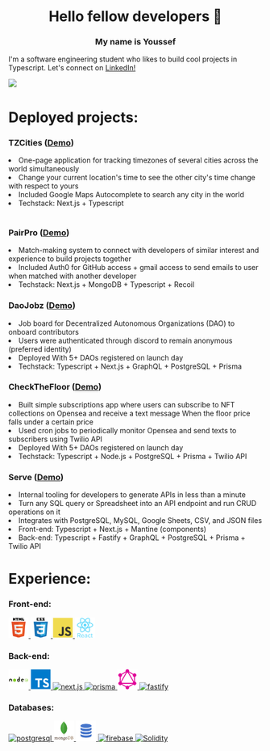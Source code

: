 <div>
<h1 align="center">Hello fellow developers 👋</h1>

<h3 align="center">My name is Youssef</h3>
  <p>
I'm a software engineering student who likes to build cool projects in Typescript. Let's connect on <a href="https://www.linkedin.com/in/youssefelmahallawy">LinkedIn!</a>
  </p>



<!-- ![Youssef's GitHub stats](https://github-readme-stats.vercel.app/api?username=joeelmahallawy&show_icons=true&theme=radical) -->
[![](https://github-readme-streak-stats.herokuapp.com/?user=joeelmahallawy&theme=radical)](https://github.com/joeelmahallawy)

<!--   dark, radical, merko, gruvbox, tokyonight, onedark, cobalt, synthwave, highcontrast, dracula -->


  
  <h1>Deployed projects:</h1>
<h3>TZCities (<a href="https://tzcities.vercel.app/">Demo</a>)</h3>
  <li>One-page application for tracking timezones of several cities across the world simultaneously</li>
  <li>Change your current location's time to see the other city's time change with respect to yours</li>
  <li>Included Google Maps Autocomplete to search any city in the world</li>
  <li>Techstack: Next.js + Typescript</li>
  <br>
  
 <h3>PairPro (<a href="https://pair-pro.vercel.app/">Demo</a>)</h3>
  <li>Match-making system to connect with developers of similar interest and experience to build projects together</li>
  <li>Included Auth0 for GitHub access + gmail access to send emails to user when matched with another developer</li>
  <li>Techstack: Next.js + MongoDB + Typescript + Recoil</li>
  
  
 <h3>DaoJobz (<a href="https://www.daojobz.xyz/">Demo</a>)</h3>
  <li>Job board for Decentralized Autonomous Organizations (DAO) to onboard contributors</li>
  <li>Users were authenticated through discord to remain anonymous (preferred identity)</li>
  <li>Deployed With 5+ DAOs registered on launch day</li>
  <li>Techstack: Typescript + Next.js + GraphQL + PostgreSQL + Prisma</li>
  
 <h3>CheckTheFloor (<a href="https://www.checkthefloor.xyz/">Demo</a>)</h3>
  <li>Built simple subscriptions app where users can subscribe to NFT collections on Opensea and receive a text message When the floor price falls under a certain price</li>
  <li>Used cron jobs to periodically monitor Opensea and send texts to subscribers using Twilio API</li>
  <li>Deployed With 5+ DAOs registered on launch day</li>
  <li>Techstack: Typescript + Node.js + PostgreSQL + Prisma + Twilio API</li>

  <h3>Serve (<a href="https://www.withserve.com/">Demo</a>)</h3>
  <li>Internal tooling for developers to generate APIs in less than a minute</li>
  <li>Turn any SQL query or Spreadsheet into an API endpoint and run CRUD operations on it</li>
  <li>Integrates with PostgreSQL, MySQL, Google Sheets, CSV, and JSON files</li>
  <li>Front-end: Typescript + Next.js + Mantine (components) </li>
  <li>Back-end: Typescript + Fastify + GraphQL + PostgreSQL + Prisma + Twilio API</li>

  

  <h1>Experience:</h1>
  

  

    
</div>


### Front-end:
  
  <a href="https://www.w3.org/html/" target="_blank"> <img src="https://raw.githubusercontent.com/devicons/devicon/master/icons/html5/html5-original-wordmark.svg" alt="html5" width="40" height="40"/> </a> 
<a href="https://www.w3schools.com/css/" target="_blank"> <img src="https://raw.githubusercontent.com/devicons/devicon/master/icons/css3/css3-original-wordmark.svg" alt="css3" width="40" height="40"/> </a>
  <a href="https://developer.mozilla.org/en-US/docs/Web/JavaScript" target="_blank"> <img src="https://raw.githubusercontent.com/devicons/devicon/master/icons/javascript/javascript-original.svg" alt="javascript" width="40" height="40"/> </a>
<a href="https://reactjs.org/" target="_blank"> <img src="https://raw.githubusercontent.com/devicons/devicon/master/icons/react/react-original-wordmark.svg" alt="react" width="40" height="40"/> </a>


### Back-end:

<a href="https://nodejs.org" target="_blank"> <img src="https://raw.githubusercontent.com/devicons/devicon/master/icons/nodejs/nodejs-original-wordmark.svg" alt="nodejs" width="40" height="40"/> </a> 
<a href="https://www.typescriptlang.org/" target="_blank"> <img src="https://raw.githubusercontent.com/devicons/devicon/master/icons/typescript/typescript-original.svg" alt="typescript" width="40" height="40"/> </a>
<a href="https://nextjs.org/" target="_blank"> <img src="https://camo.githubusercontent.com/92ec9eb7eeab7db4f5919e3205918918c42e6772562afb4112a2909c1aaaa875/68747470733a2f2f6173736574732e76657263656c2e636f6d2f696d6167652f75706c6f61642f76313630373535343338352f7265706f7369746f726965732f6e6578742d6a732f6e6578742d6c6f676f2e706e67" alt="next.js" width="40" height="40"/> </a>
<a href="https://www.prisma.io/" target="_blank"> <img src="https://cdn.worldvectorlogo.com/logos/prisma-3.svg" alt="prisma" width="40" height="40"/> </a>
<a href="https://graphql.org/" target="_blank"> <img src="https://raw.githubusercontent.com/github/explore/e65ef46ef3e7bc457c93622f6a89fe8d3fd131d5/topics/graphql/graphql.png" alt="graphql" width="40" height="40"/> </a>
<a href="https://www.fastify.io/" target="_blank"> <img src="https://avatars.githubusercontent.com/u/24939410?s=200&v=4" alt="fastify" width="40" height="40"/> </a>


### Databases:


  <a href="https://www.postgresql.org/docs/" target="_blank"> <img src="https://upload.wikimedia.org/wikipedia/commons/thumb/2/29/Postgresql_elephant.svg/1200px-Postgresql_elephant.svg.png" alt="postgresql" width="40" height="40"/> </a>
<a href="https://www.mongodb.com/" target="_blank"> <img src="https://raw.githubusercontent.com/devicons/devicon/master/icons/mongodb/mongodb-original-wordmark.svg" alt="mongodb" width="40" height="40"/> </a> 
 <a href="https://www.oracle.com/ca-en/database/technologies/appdev/sqldeveloper-landing.html" target="_blank"> <img src="https://raw.githubusercontent.com/github/explore/80688e429a7d4ef2fca1e82350fe8e3517d3494d/topics/sql/sql.png" alt="firebase" width="40" height="40"/> </a>
  <a href="https://firebase.google.com/" target="_blank"> <img src="https://www.vectorlogo.zone/logos/firebase/firebase-icon.svg" alt="firebase" width="40" height="40"/> </a>
    <a href="https://docs.soliditylang.org/en/v0.8.13/" target="_blank"> <img src="https://avatars.githubusercontent.com/u/6250754?s=200&v=4" alt="Solidity" width="40" height="40"/> </a>
  




<!--
**joeelmahallawy/joeelmahallawy** is a ✨ _special_ ✨ repository because its `README.md` (this file) appears on your GitHub profile.

Here are some ideas to get you started:

- 🔭 I’m currently working on ...
- 🌱 I’m currently learning ...
- 👯 I’m looking to collaborate on ...
- 🤔 I’m looking for help with ...
- 💬 Ask me about ...
- 📫 How to reach me: ...
- 😄 Pronouns: ...
- ⚡ Fun fact: ...
-->

